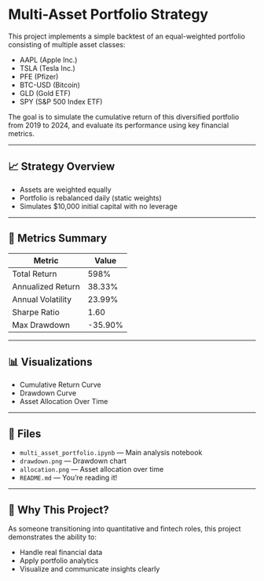 # Multi-Asset Portfolio Strategy

This project implements a simple backtest of an equal-weighted portfolio consisting of multiple asset classes:

- AAPL (Apple Inc.)
- TSLA (Tesla Inc.)
- PFE (Pfizer)
- BTC-USD (Bitcoin)
- GLD (Gold ETF)
- SPY (S&P 500 Index ETF)

The goal is to simulate the cumulative return of this diversified portfolio from 2019 to 2024, and evaluate its performance using key financial metrics.

---

## 📈 Strategy Overview

- Assets are weighted equally
- Portfolio is rebalanced daily (static weights)
- Simulates $10,000 initial capital with no leverage

---

## 🧮 Metrics Summary

| Metric               | Value       |
|----------------------|-------------|
| Total Return         | 598%        |
| Annualized Return    | 38.33%      |
| Annual Volatility    | 23.99%      |
| Sharpe Ratio         | 1.60        |
| Max Drawdown         | -35.90%     |

---

## 📊 Visualizations

- Cumulative Return Curve
- Drawdown Curve
- Asset Allocation Over Time

---

## 📁 Files

- `multi_asset_portfolio.ipynb` — Main analysis notebook
- `drawdown.png` — Drawdown chart
- `allocation.png` — Asset allocation over time
- `README.md` — You’re reading it!

---

## 💬 Why This Project?

As someone transitioning into quantitative and fintech roles, this project demonstrates the ability to:
- Handle real financial data
- Apply portfolio analytics
- Visualize and communicate insights clearly
